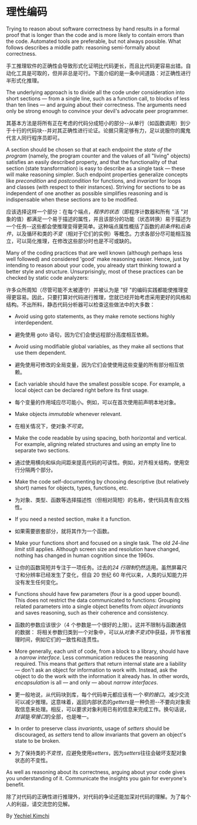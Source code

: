 # 理性编码

Trying to reason about software correctness by hand results in a formal proof that is longer than the code and is more likely to contain errors than the code. Automated tools are preferable, but not always possible. What follows describes a middle path: reasoning semi-formally about correctness.

手工推理软件的正确性会导致形式化证明比代码更长，而且比代码更容易出错。自动化工具是可取的，但并非总是可行。下面介绍的是一条中间道路：对正确性进行半形式化推理。

The underlying approach is to divide all the code under consideration into short sections — from a single line, such as a function call, to blocks of less than ten lines — and arguing about their correctness. The arguments need only be strong enough to convince your devil's advocate peer programmer.

其基本方法是将所有正在考虑的代码分成短小的部分--从单行（如函数调用）到少于十行的代码块--并对其正确性进行论证。论据只需足够有力，足以说服你的魔鬼代言人同行程序员即可。

A section should be chosen so that at each endpoint the *state of the program* (namely, the program counter and the values of all "living" objects) satisfies an easily described property, and that the functionality of that section (state transformation) is easy to describe as a single task — these will make reasoning simpler. Such endpoint properties generalize concepts like *precondition* and *postcondition* for functions, and *invariant* for loops and classes (with respect to their instances). Striving for sections to be as independent of one another as possible simplifies reasoning and is indispensable when these sections are to be modified.

应该选择这样一个部分：在每个端点，*程序的状态*（即程序计数器和所有 "活 "对象的值）都满足一个易于描述的属性，并且该部分的功能（状态转换）易于描述为一个任务--这些都会使推理变得更简单。这种端点属性概括了函数的*前条件*和*后条件*，以及循环和类的*不变*（相对于它们的实例）等概念。力求各部分尽可能相互独立，可以简化推理，在修改这些部分时也是不可或缺的。

Many of the coding practices that are well known (although perhaps less well followed) and considered 'good' make reasoning easier. Hence, just by intending to reason about your code, you already start thinking toward a better style and structure. Unsurprisingly, most of these practices can be checked by static code analyzers:

许多众所周知（尽管可能不太被遵守）并被认为是 "好 "的编码实践都能使推理变得更容易。因此，只要打算对代码进行推理，您就已经开始考虑采用更好的风格和结构。不出所料，静态代码分析器可以检查这些做法中的大多数：

- Avoid using goto statements, as they make remote sections highly interdependent.

- 避免使用 goto 语句，因为它们会使远程部分高度相互依赖。

- Avoid using modifiable global variables, as they make all sections that use them dependent.

- 避免使用可修改的全局变量，因为它们会使使用这些变量的所有部分相互依赖。

- Each variable should have the smallest possible scope. For example, a local object can be declared right before its first usage.

- 每个变量的作用域应尽可能小。例如，可以在首次使用前声明本地对象。

- Make objects *immutable* whenever relevant.

- 在相关情况下，使对象*不可变*。

- Make the code readable by using spacing, both horizontal and vertical. For example, aligning related structures and using an empty line to separate two sections.

- 通过使用横向和纵向间距来提高代码的可读性。例如，对齐相关结构，使用空行分隔两个部分。

- Make the code self-documenting by choosing descriptive (but relatively short) names for objects, types, functions, etc.

- 为对象、类型、函数等选择描述性（但相对简短）的名称，使代码具有自文档性。

- If you need a nested section, make it a function.

- 如果需要嵌套部分，就将其作为一个函数。

- Make your functions short and focused on a single task. The old *24-line limit* still applies. Although screen size and resolution have changed, nothing has changed in human cognition since the 1960s.

- 让你的函数简短并专注于一项任务。过去的*24 行限制*仍然适用。虽然屏幕尺寸和分辨率已经发生了变化，但自 20 世纪 60 年代以来，人类的认知能力并没有发生任何变化。

- Functions should have few parameters (four is a good upper bound). This does not restrict the data communicated to functions: Grouping related parameters into a single object benefits from *object invariants* and saves reasoning, such as their coherence and consistency.

- 函数的参数应该很少（4 个参数是一个很好的上限）。这并不限制与函数通信的数据： 将相关参数归类到一个对象中，可以从*对象不变式*中获益，并节省推理时间，例如它们的一致性和连贯性。

- More generally, each unit of code, from a block to a library, should have a *narrow interface*. Less communication reduces the reasoning required. This means that *getters* that return internal state are a liability — don't ask an object for information to work with. Instead, ask the object to do the work with the information it already has. In other words, *encapsulation* is all — and only — about *narrow interfaces*.

- 更一般地说，从代码块到库，每个代码单元都应该有一个*窄的接口*。减少交流可以减少推理。这意味着，返回内部状态的*getters*是一种负担--不要向对象索取信息来处理。相反，可以要求对象利用已有的信息来完成工作。换句话说，*封装*是*窄接口*的全部，也是唯一。

- In order to preserve class *invariants*, usage of *setters* should be discouraged, as *setters* tend to allow invariants that govern an object's state to be broken.

- 为了保持类的*不变性*，应避免使用*setters*，因为*setters*往往会破坏支配对象状态的不变性。

As well as reasoning about its correctness, arguing about your code gives you understanding of it. Communicate the insights you gain for everyone's benefit.

除了对代码的正确性进行推理外，对代码的争论还能加深对代码的理解。为了每个人的利益，请交流您的见解。

By [Yechiel Kimchi](http://programmer.97things.oreilly.com/wiki/index.php/Yechiel_Kimchi)
